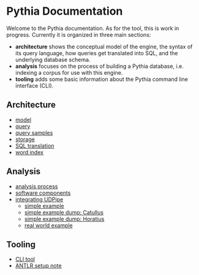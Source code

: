 # Pythia Documentation

Welcome to the Pythia documentation. As for the tool, this is work in progress. Currently it is organized in three main sections:

- **architecture** shows the conceptual model of the engine, the syntax of its query language, how queries get translated into SQL, and the underlying database schema.
- **analysis** focuses on the process of building a Pythia database, i.e. indexing a corpus for use with this engine.
- **tooling** adds some basic information about the Pythia command line interface (CLI).

## Architecture

- [model](model.md)
- [query](query.md)
- [query samples](query-samples.md)
- [storage](storage.md)
- [SQL translation](sql.md)
- [word index](words.md)

## Analysis

- [analysis process](analysis.md)
- [software components](components.md)
- [integrating UDPipe](udp.md)
  - [simple example](example.md)
  - [simple example dump: Catullus](example-dump-1.md)
  - [simple example dump: Horatius](example-dump-1.md)
  - [real world example](example-ac.md)

## Tooling

- [CLI tool](cli.md)
- [ANTLR setup note](antlr.md)

